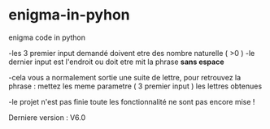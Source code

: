 # enigma-in-pyhon
 enigma code in python

-les 3 premier input demandé doivent etre des nombre naturelle ( >0 ) 
-le dernier input est l'endroit ou doit etre mit la phrase **sans espace**

-cela vous a normalement sortie une suite de lettre, pour retrouvez la phrase : 
 mettez les meme parametre ( 3 premier input )
 les lettres obtenues

-le projet n'est pas finie toute les fonctionnalité ne sont pas encore mise !

Derniere version : V6.0
